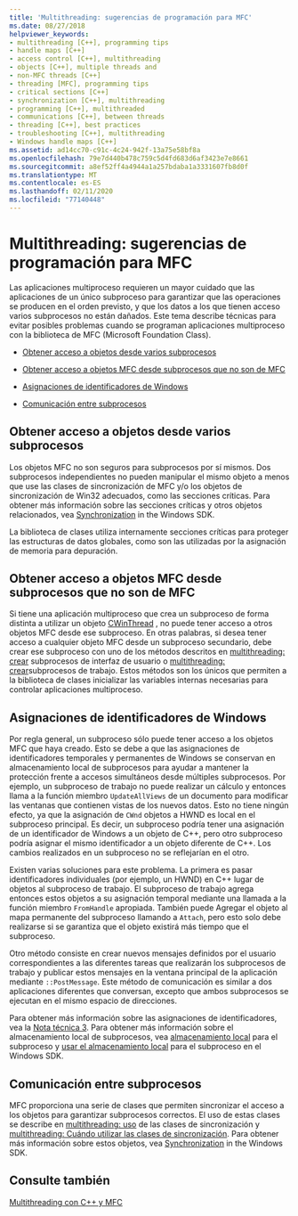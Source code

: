 ```yaml
---
title: 'Multithreading: sugerencias de programación para MFC'
ms.date: 08/27/2018
helpviewer_keywords:
- multithreading [C++], programming tips
- handle maps [C++]
- access control [C++], multithreading
- objects [C++], multiple threads and
- non-MFC threads [C++]
- threading [MFC], programming tips
- critical sections [C++]
- synchronization [C++], multithreading
- programming [C++], multithreaded
- communications [C++], between threads
- threading [C++], best practices
- troubleshooting [C++], multithreading
- Windows handle maps [C++]
ms.assetid: ad14cc70-c91c-4c24-942f-13a75e58bf8a
ms.openlocfilehash: 79e7d440b478c759c5d4fd683d6af3423e7e8661
ms.sourcegitcommit: a8ef52ff4a4944a1a257bdaba1a3331607fb8d0f
ms.translationtype: MT
ms.contentlocale: es-ES
ms.lasthandoff: 02/11/2020
ms.locfileid: "77140448"
---
```

# <a name="multithreading-mfc-programming-tips"></a>Multithreading: sugerencias de programación para MFC

Las aplicaciones multiproceso requieren un mayor cuidado que las aplicaciones de un único subproceso para garantizar que las operaciones se producen en el orden previsto, y que los datos a los que tienen acceso varios subprocesos no están dañados. Este tema describe técnicas para evitar posibles problemas cuando se programan aplicaciones multiproceso con la biblioteca de MFC (Microsoft Foundation Class).

- [Obtener acceso a objetos desde varios subprocesos](#_core_accessing_objects_from_multiple_threads)

- [Obtener acceso a objetos MFC desde subprocesos que no son de MFC](#_core_accessing_mfc_objects_from_non.2d.mfc_threads)

- [Asignaciones de identificadores de Windows](#_core_windows_handle_maps)

- [Comunicación entre subprocesos](#_core_communicating_between_threads)

## <a name="_core_accessing_objects_from_multiple_threads"></a>Obtener acceso a objetos desde varios subprocesos

Los objetos MFC no son seguros para subprocesos por sí mismos. Dos subprocesos independientes no pueden manipular el mismo objeto a menos que use las clases de sincronización de MFC y/o los objetos de sincronización de Win32 adecuados, como las secciones críticas. Para obtener más información sobre las secciones críticas y otros objetos relacionados, vea [Synchronization](/windows/win32/Sync/synchronization) in the Windows SDK.

La biblioteca de clases utiliza internamente secciones críticas para proteger las estructuras de datos globales, como son las utilizadas por la asignación de memoria para depuración.

## <a name="_core_accessing_mfc_objects_from_non.2d.mfc_threads"></a>Obtener acceso a objetos MFC desde subprocesos que no son de MFC

Si tiene una aplicación multiproceso que crea un subproceso de forma distinta a utilizar un objeto [CWinThread](../mfc/reference/cwinthread-class.md) , no puede tener acceso a otros objetos MFC desde ese subproceso. En otras palabras, si desea tener acceso a cualquier objeto MFC desde un subproceso secundario, debe crear ese subproceso con uno de los métodos descritos en [multithreading: crear](multithreading-creating-user-interface-threads.md) subprocesos de interfaz de usuario o [multithreading: crear](multithreading-creating-worker-threads.md)subprocesos de trabajo. Estos métodos son los únicos que permiten a la biblioteca de clases inicializar las variables internas necesarias para controlar aplicaciones multiproceso.

## <a name="_core_windows_handle_maps"></a>Asignaciones de identificadores de Windows

Por regla general, un subproceso sólo puede tener acceso a los objetos MFC que haya creado. Esto se debe a que las asignaciones de identificadores temporales y permanentes de Windows se conservan en almacenamiento local de subprocesos para ayudar a mantener la protección frente a accesos simultáneos desde múltiples subprocesos. Por ejemplo, un subproceso de trabajo no puede realizar un cálculo y entonces llama a la función miembro `UpdateAllViews` de un documento para modificar las ventanas que contienen vistas de los nuevos datos. Esto no tiene ningún efecto, ya que la asignación de `CWnd` objetos a HWND es local en el subproceso principal. Es decir, un subproceso podría tener una asignación de un identificador de Windows a un objeto de C++, pero otro subproceso podría asignar el mismo identificador a un objeto diferente de C++. Los cambios realizados en un subproceso no se reflejarían en el otro.

Existen varias soluciones para este problema. La primera es pasar identificadores individuales (por ejemplo, un HWND) en C++ lugar de objetos al subproceso de trabajo. El subproceso de trabajo agrega entonces estos objetos a su asignación temporal mediante una llamada a la función miembro `FromHandle` apropiada. También puede Agregar el objeto al mapa permanente del subproceso llamando a `Attach`, pero esto solo debe realizarse si se garantiza que el objeto existirá más tiempo que el subproceso.

Otro método consiste en crear nuevos mensajes definidos por el usuario correspondientes a las diferentes tareas que realizarán los subprocesos de trabajo y publicar estos mensajes en la ventana principal de la aplicación mediante `::PostMessage`. Este método de comunicación es similar a dos aplicaciones diferentes que conversan, excepto que ambos subprocesos se ejecutan en el mismo espacio de direcciones.

Para obtener más información sobre las asignaciones de identificadores, vea la [Nota técnica 3](../mfc/tn003-mapping-of-windows-handles-to-objects.md). Para obtener más información sobre el almacenamiento local de subprocesos, vea [almacenamiento local](/windows/win32/ProcThread/thread-local-storage) para el subproceso y [usar el almacenamiento local](/windows/win32/ProcThread/using-thread-local-storage) para el subproceso en el Windows SDK.

## <a name="_core_communicating_between_threads"></a>Comunicación entre subprocesos

MFC proporciona una serie de clases que permiten sincronizar el acceso a los objetos para garantizar subprocesos correctos. El uso de estas clases se describe en [multithreading: uso](multithreading-how-to-use-the-synchronization-classes.md) de las clases de sincronización y [multithreading: Cuándo utilizar las clases de sincronización](multithreading-when-to-use-the-synchronization-classes.md). Para obtener más información sobre estos objetos, vea [Synchronization](/windows/win32/Sync/synchronization) in the Windows SDK.

## <a name="see-also"></a>Consulte también

[Multithreading con C++ y MFC](multithreading-with-cpp-and-mfc.md)
